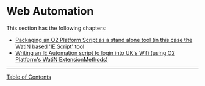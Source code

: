 # Web Automation 

This section has the following chapters:

* [Packaging an O2 Platform Script as a stand alone tool (in this case the WatiN based 'IE Script' tool](/manuscript/3.Packaging_an_O2_Platform_Script_as_a_stand_alone_tool_(in_this_case_the_WatiN_based_'IE_Script'_tool).md)
* [Writing an IE Automation script to login into UK's Wifi (using O2 Platform's WatiN ExtensionMethods)](/manuscript/3.Writing_an_IE_Automation_script_to_login_into_UK's_Wifi_(using_O2_Platform's_WatiN_ExtensionMethods).md)


- - - - 
[Table of Contents](../../Table_of_Contents.md) 